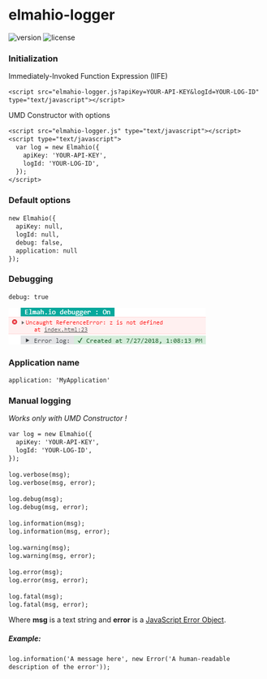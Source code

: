# elmahio-logger
![version](https://img.shields.io/badge/Latest%20version-1.0.1-1abc9c.svg?style=flat-square)
![license](https://img.shields.io/hexpm/l/plug.svg?style=flat-square)

### Initialization

Immediately-Invoked Function Expression (IIFE)
```
<script src="elmahio-logger.js?apiKey=YOUR-API-KEY&logId=YOUR-LOG-ID" type="text/javascript"></script>
```

UMD Constructor with options
```
<script src="elmahio-logger.js" type="text/javascript"></script>
<script type="text/javascript">
  var log = new Elmahio({
    apiKey: 'YOUR-API-KEY',
    logId: 'YOUR-LOG-ID',
  });
</script>
```


### Default options
```
new Elmahio({
  apiKey: null,
  logId: null,
  debug: false,
  application: null
});
```


### Debugging
```
debug: true
```
![debugging true - demo](debug-true.png)

### Application name
```
application: 'MyApplication'
```

### Manual logging
*Works only with UMD Constructor !*
```
var log = new Elmahio({
  apiKey: 'YOUR-API-KEY',
  logId: 'YOUR-LOG-ID',
});

log.verbose(msg);
log.verbose(msg, error);

log.debug(msg);
log.debug(msg, error);

log.information(msg);
log.information(msg, error);

log.warning(msg);
log.warning(msg, error);

log.error(msg);
log.error(msg, error);

log.fatal(msg);
log.fatal(msg, error);
```
Where __msg__ is a text string and __error__ is a [JavaScript Error Object](https://developer.mozilla.org/en-US/docs/Web/JavaScript/Reference/Global_Objects/Error).

##### Example:
```
log.information('A message here', new Error('A human-readable description of the error'));
```
